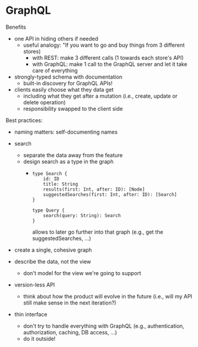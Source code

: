 # GraphQL

Benefits

* one API in hiding others if needed
  * useful analogy: "If you want to go and buy things from 3 different stores\)
    * with REST: make 3 different calls \(1 towards each store's API\)
    * with GraphQL: make 1 call to the GraphQL server and let it take care of everything
* strongly-typed schema with documentation
  * built-in discovery for GraphQL APIs!
* clients easily choose what they data get
  * including what they get after a mutation \(i.e., create, update or delete operation\)
  * responsibility swapped to the client side

Best practices:

* naming matters: self-documenting names
* search
  * separate the data away from the feature
  * design search as a type in the graph
    * ```
      type Search {
          id: ID
          title: String
          results(first: Int, after: ID): [Node]
          suggestedSearches(first: Int, after: ID): [Search]
      }

      type Query {
          search(query: String): Search
      }
      ```

      allows to later go further into that graph \(e.g., get the suggestedSearches, ...\)
* create a single, cohesive graph

* describe the data, not the view

  * don't model for the view we're going to support

* version-less API
  * think about how the product will evolve in the future \(i.e., will my API still make sense in the next iteration?\)

* thin interface
  * don't try to handle everything with GraphQL \(e.g., authentication, authorization, caching, DB access, ...\)
  * do it outside!



